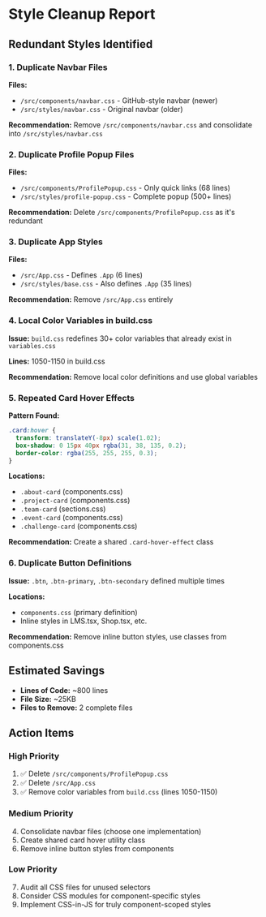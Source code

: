 # Style Cleanup Report

## Redundant Styles Identified

### 1. Duplicate Navbar Files

**Files:**

- `/src/components/navbar.css` - GitHub-style navbar (newer)
- `/src/styles/navbar.css` - Original navbar (older)

**Recommendation:** Remove `/src/components/navbar.css` and consolidate into `/src/styles/navbar.css`

### 2. Duplicate Profile Popup Files

**Files:**

- `/src/components/ProfilePopup.css` - Only quick links (68 lines)
- `/src/styles/profile-popup.css` - Complete popup (500+ lines)

**Recommendation:** Delete `/src/components/ProfilePopup.css` as it's redundant

### 3. Duplicate App Styles

**Files:**

- `/src/App.css` - Defines `.App` (6 lines)
- `/src/styles/base.css` - Also defines `.App` (35 lines)

**Recommendation:** Remove `/src/App.css` entirely

### 4. Local Color Variables in build.css

**Issue:** `build.css` redefines 30+ color variables that already exist in `variables.css`

**Lines:** 1050-1150 in build.css

**Recommendation:** Remove local color definitions and use global variables

### 5. Repeated Card Hover Effects

**Pattern Found:**

```css
.card:hover {
  transform: translateY(-8px) scale(1.02);
  box-shadow: 0 15px 40px rgba(31, 38, 135, 0.2);
  border-color: rgba(255, 255, 255, 0.3);
}
```

**Locations:**

- `.about-card` (components.css)
- `.project-card` (components.css)
- `.team-card` (sections.css)
- `.event-card` (components.css)
- `.challenge-card` (components.css)

**Recommendation:** Create a shared `.card-hover-effect` class

### 6. Duplicate Button Definitions

**Issue:** `.btn`, `.btn-primary`, `.btn-secondary` defined multiple times

**Locations:**

- `components.css` (primary definition)
- Inline styles in LMS.tsx, Shop.tsx, etc.

**Recommendation:** Remove inline button styles, use classes from components.css

## Estimated Savings

- **Lines of Code:** ~800 lines
- **File Size:** ~25KB
- **Files to Remove:** 2 complete files

## Action Items

### High Priority

1. ✅ Delete `/src/components/ProfilePopup.css`
2. ✅ Delete `/src/App.css`
3. ✅ Remove color variables from `build.css` (lines 1050-1150)

### Medium Priority

4. Consolidate navbar files (choose one implementation)
5. Create shared card hover utility class
6. Remove inline button styles from components

### Low Priority

7. Audit all CSS files for unused selectors
8. Consider CSS modules for component-specific styles
9. Implement CSS-in-JS for truly component-scoped styles
